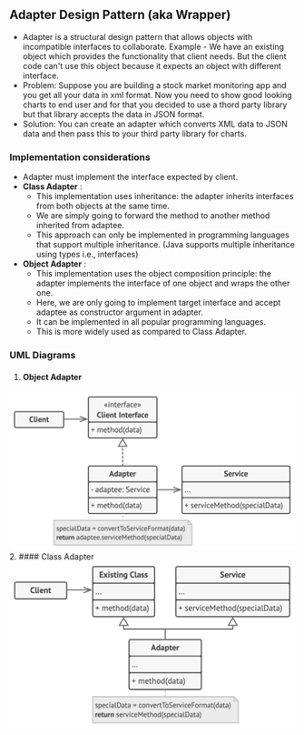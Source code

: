 ## Adapter Design Pattern (aka Wrapper)
- Adapter is a structural design pattern that allows objects with incompatible interfaces to collaborate.
Example - We have an existing object which provides the functionality that client needs. But the client code can't use this object because it expects an object with different interface.
- Problem: Suppose you are building a stock market monitoring app and you get all your data in xml format. Now you need to show good looking charts to end user and for that you decided to use a thord party library but that library accepts the data in JSON format.
- Solution: You can create an adapter which converts XML data to JSON data and then pass this to your third party library for charts.

### Implementation considerations
- Adapter must implement the interface expected by client.
- **Class Adapter** : 
  - This implementation uses inheritance: the adapter inherits interfaces from both objects at the same time.
  - We are simply going to forward the method to another method inherited from adaptee.
  - This approach can only be implemented in programming languages that support multiple inheritance. (Java supports multiple inheritance using types i.e., interfaces)
- **Object Adapter** : 
  - This implementation uses the object composition principle: the adapter implements the interface of one object and wraps the other one. 
  - Here, we are only going to implement target interface and accept adaptee as constructor argument in adapter.
  - It can be implemented in all popular programming languages.
  - This is more widely used as compared to Class Adapter.

### UML Diagrams

1. #### Object Adapter
![Object adapter uml](../resources/images/objectAdapterUML.png)
2. #### Class Adapter
![class adapter uml](../resources/images/classAdapterUML.png)
